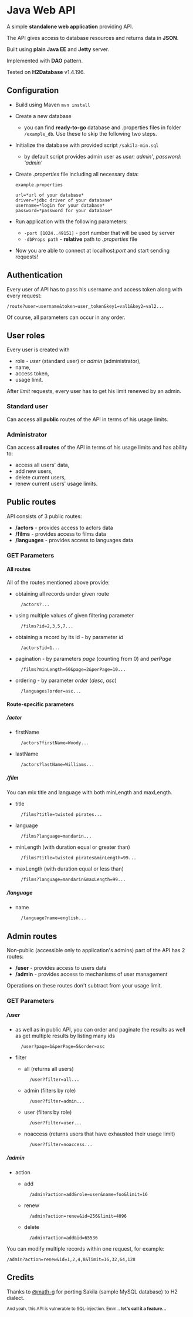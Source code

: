 # Java Web API

A simple **standalone web application** providing API.

The API gives access to database resources and returns data in **JSON**.

Built using **plain Java EE** and **Jetty** server.

Implemented with **DAO** pattern.

Tested on **H2Database** v1.4.196.

## Configuration

* Build using Maven `mvn install`
* Create a new database
    * you can find **ready-to-go** database and .properties files in folder `/example_db`.
    Use these to skip the following two steps.
* Initialize the database with provided script `/sakila-min.sql`
    * by default script provides admin user as _user: admin'_, _password: 'admin'_
* Create _.properties_ file including all necessary data:

    `example.properties`
    ```
    url=*url of your database*
    driver=*jdbc driver of your database*
    username=*login for your database*
    password=*password for your database*
    ```
* Run application with the following parameters:
    * `-port [1024..49151]` - port number that will be used by server
    * `-dbProps path` - **relative** path to _.properties_ file
* Now you are able to connect at localhost:_port_ and start sending requests!

## Authentication

Every user of API has to pass his username and access token along with every request:

    /route?user=username&token=user_token&key1=val1&key2=val2...

Of course, all parameters can occur in any order.

## User roles

Every user is created with
* role - _user_ (standard user) or _admin_ (administrator),
* name,
* access token,
* usage limit.

After _limit_ requests, every user has to get his limit renewed by an admin.

### Standard user

Can access all **public** routes of the API in terms of his usage limits.

### Administrator

Can access **all routes** of the API in terms of his usage limits and has ability to:
* access all users' data,
* add new users,
* delete current users,
* renew current users' usage limits.

## Public routes

API consists of 3 public routes:
* **/actors** - provides access to actors data
* **/films** - provides access to films data
* **/languages** - provides access to languages data

### GET Parameters

#### All routes

All of the routes mentioned above provide:
* obtaining all records under given route

        /actors?...

* using multiple values of given filtering parameter

        /films?id=2,3,5,7...

* obtaining a record by its id - by parameter _id_

        /actors?id=1...

* pagination - by parameters _page_ (counting from 0) and _perPage_

        /films?minLength=60&page=2&perPage=10...

* ordering - by parameter _order_ (_desc_, _asc_)

        /languages?order=asc...

#### Route-specific parameters

##### /actor

* firstName

        /actors?firstName=Woody...

* lastName

        /actors?lastName=Williams...


##### /film

You can mix title and language with both minLength and maxLength.

* title

        /films?title=twisted pirates...

* language

        /films?language=mandarin...

* minLength (with duration equal or greater than)

        /films?title=twisted pirates&minLength=99...

* maxLength (with duration equal or less than)

        /films?language=mandarin&maxLength=99...

##### /language

* name

        /language?name=english...

## Admin routes

Non-public (accessible only to application's admins) part of the API has 2 routes:
* **/user** - provides access to users data
* **/admin** - provides access to mechanisms of user management

Operations on these routes don't subtract from your usage limit.

### GET Parameters

##### /user

* as well as in public API, you can order and paginate the results as well as get multiple results
by listing many ids

        /user?page=1&perPage=5&order=asc

* filter
    * all (returns all users)

            /user?filter=all...

    * admin (filters by role)

            /user?filter=admin...

    * user (filters by role)

            /user?filter=user...

    * noaccess (returns users that have exhausted their usage limit)

            /user?filter=noaccess...


##### /admin
* action
    * add

            /admin?action=add&role=user&name=foo&limit=16

    * renew

            /admin?action=renew&id=256&limit=4096

    * delete

            /admin?action=add&id=65536


You can modify multiple records within one request, for example:

    /admin?action=renew&id=1,2,4,8&limit=16,32,64,128


## Credits
Thanks to [@math-g](https://github.com/math-g) for porting Sakila (sample MySQL database) to H2 dialect.


<sub>And yeah, this API is vulnerable to SQL-injection. Emm... **let's call it a feature...**</sub>
